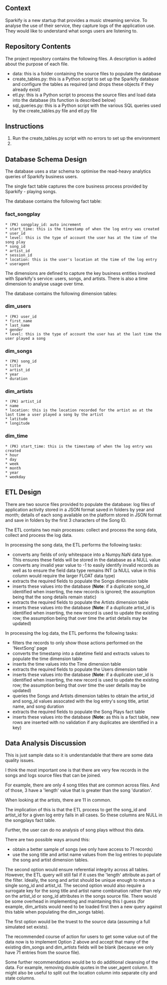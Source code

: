 ## Context
Sparkify is a new startup that provides a music streaming service.
To analyse the use of their service, they capture logs of the application use.
They would like to understand what songs users are listening to.

## Repository Contents
The project repository contains the following files.  A description is added about the purpose of each file.

* data: this is a folder containing the source files to populate the database
* create_tables.py: this is a Python script to set up the Sparkify database and configure the tables as required (and drops these objects if they already exist)
* etl.py: this is a Python script to process the source files and load data into the database (its function is described below)
* sql_queries.py: this is a Python script with the various SQL queries used by the create_tables.py file and etl.py file

## Instructions
1) Run the create_tables.py script with no errors to set up the environment
2) 

## Database Schema Design
The database uses a star schema to optimise the read-heavy analytics queries of Sparkify business users.

The single fact table captures the core business process provided by Sparkify - playing songs.

The database contains the following fact table:
### fact_songplay
    * (PK) songplay_id: auto increment
    * start_time: this is the timestamp of when the log entry was created
    * user_id
    * level: this is the type of account the user has at the time of the song play
    * song_id
    * artist_id
    * session_id
    * location: this is the user's location at the time of the log entry
    * useragent

The dimensions are defined to capture the key business entities involved with Sparkify's service: users, songs, and artists.  There is also a time dimension to analyse usage over time.

The database contains the following dimension tables:
### dim_users
    * (PK) user_id
    * first_name
    * last_name
    * gender
    * level: this is the type of account the user has at the last time the user played a song
### dim_songs
    * (PK) song_id
    * title
    * artist_id
    * year
    * duration
### dim_artists
    * (PK) artist_id
    * name
    * location: this is the location recorded for the artist as at the last time a user played a song by the artist
    * latitude
    * longitude
### dim_time
    * (PK) start_time: this is the timestamp of when the log entry was created
    * hour
    * day
    * week
    * month
    * year
    * weekday

## ETL Design
There are two source files provided to populate the database: log files of application activity stored in a JSON format saved in folders by year and month; details of each song available on the platform stored in JSON format and save in folders by the first 3 characters of the Song ID.

The ETL contains two main processes: collect and process the song data, collect and process the log data.

In processing the song data, the ETL performs the following tasks:
* converts any fields of only whitespace into a Numpy.NaN data type.  This ensures these fields will be stored in the database as a NULL value
* converts any invalid year value to -1 to easily identify invalid records as well as to ensure the field data type remains INT (a NULL value in this column would require the larger FLOAT data type)
* extracts the required fields to populate the Songs dimension table
* inserts these values into the database (**Note**: if a duplicate song_id identified when inserting, the new records is ignored; the assumption being that the song details remain static)
* extracts the required fields to populate the Artists dimension table
* inserts these values into the database (**Note**: if a duplicate artist_id is identified when inserting, the new record is used to update the existing row; the assumption being that over time the artist details may be updated)

In processing the log data, the ETL performs the following tasks:
* filters the records to only show those actions performed on the 'NextSong' page
* converts the timestamp into a datetime field and extracts values to populate the time dimension table
* inserts the time values into the Time dimension table
* extracts the required fields to populate the Users dimension table
* inserts these values into the database (**Note**: if a duplicate user_id is identified when inserting, the new record is used to update the existing row; the assumption being that over time the user details may be updated)
* queries the Songs and Artists dimension tables to obtain the artist_id and song_id values assocated with the log entry's song title, artist name, and song duration
* extracts the required fields to populate the Song Plays fact table
* inserts these values into the database (**Note**: as this is a fact table, new rows are inserted with no validation if any duplicates are identified in a key)
 
## Data Analysis Discussion

This is just sample data so it is understandable that there are some data quality issues.

I think the most important one is that there are very few records in the songs and logs source files that can be joined.

For example, there are only 4 song titles that are common across files.  And of those, 3 have a 'length' value that is greater than the song 'duration'.

When looking at the artists, there are 11 in common.

The implication of this is that the ETL process to get the song_id and artist_id for a given log entry fails in all cases.  So these columns are NULL in the songplays fact table.

Further, the user can do no analysis of song plays without this data.

There are two possible ways around this:
* obtain a better sample of songs (we only have access to 71 records)
* use the song title and artist name values from the log entries to populate the song and artist dimension tables.

The second option would ensure referential integrity across all tables.  However, the ETL query will still fail if it uses the 'length' attribute as part of the filter.  Ideally, the song and artist should be unique enough to return a single song_id and artist_id.  The second option would also require a surrogate key for the song title and artist name combination rather than rely on the artist_id or song_id attributes in the songs source file.  There would be some overhead in implementing and maintaining this I guess (for example, dim_artists would need to be loaded first then a new query against this table when populating the dim_songs table).

The first option would be the truest to the source data (assuming a full simulated set exists).

The recommended course of action for users to get some value out of the data now is to implement Option 2 above and accept that many of the existing dim_songs and dim_artists fields will be blank (because we only have 71 entries from the source file).

Some further recommendations would be to do additional cleansing of the data.  For example, removing double quotes in the user_agent column.  It might also be useful to split out the location column into separate city and state columns.